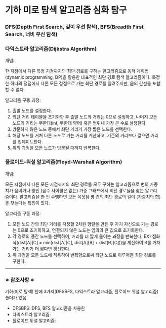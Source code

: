 # 기하 미로 탐색 알고리즘 심화 탐구

### DFS(Depth First Search, 깊이 우선 탐색), BFS(Breadth First Search, 너비 우선 탐색)

### 다익스트라 알고리즘(Dijkstra Algorithm)
  개념:
  
  한 지점에서 다른 특정 지점까지의 최단 경로를 구하는 알고리즘으로 동적 계획법(dynamic programming, DP)을 활용한 대표적인 최단 경로 탐색 알고리즘이다. 특정한 하나의 정점에서 다른 모든 정점으로 가는 최단 경로를 알려주지만, 음의 간선을 포함할 수 없다.

  알고리즘 구동 과정:
  
  1. 출발 노드를 설정한다.  
  2. 최단 거리 테이블을 초기화한 후 출발 노드의 거리는 0으로 설정하고, 나머지 모든 노드의 거리는 무한대(inf, 무한대 약어) 혹은 범위내 가장 큰 수로 설정한다.
  3. 방문하지 않은 노드 중에서 최단 거리가 가장 짧은 노드를 선택한다.
  4. 해당 노드를 거쳐 다른 노드로 가는 거리를 계산하고, 기존의 거리보다 짧으면 거리를 업데이트한다.
  5. 위의 과정을 모든 노드가 방문될 때까지 반복한다.
    
### 플로이드-워셜 알고리즘(Floyd-Warshall Algorithm)
  개념:
  
  모든 지점에서 다른 모든 지점까지의 최단 경로를 모두 구하는 알고리즘으로 변의 가중치가 음이거나 양인 (음수 사이클은 없는) 가중 그래프에서 최단 경로들을 찾는 알고리즘이다. 알고리즘을 한 번 수행하면 모든 꼭짓점 쌍 간의 최단 경로의 길이 (가중치의 합)을 찾는다는 특징이 있다.

  알고리즘 구동 과정:
  
  1. 모든 노드 간의 최단 거리를 저장할 2차원 행렬을 만든 후 자기 자신으로 가는 경로는 0으로 초기화하고, 연결되지 않은 노드는 임의의 큰 값으로 초기화한다.
  2. 각 경로의 중간 노드를 선택하여, 거리를 더 짧게 줄이는 과정을 반복한다. EX) 점화식(dist[A][C] = min(dist[A][C], dist[A][B] + dist[B][C]))을 계산하여 B를 거쳐 가는 거리가 더 짧다면 갱신한다.
  3. 위 과정을 모든 노드에 적용하여 반복함으로써 최단 노드로 이루어진 최단 경로를 구한다.

* * *

### ※ 참조사항 ※
기하(미로 탐색) 안에 3가지(DFSBFS, 다익스트라 알고리즘, 플로이드 위셜 알고리즘)폴더가 있음
  
  - DFSBFS: DFS, BFS 알고리즘을 사용한 
  - 다익스트라 알고리즘:
  - 플로이드 위셜 알고리즘:
